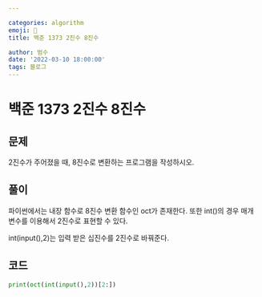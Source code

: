 ```yaml
---

categories: algorithm
emoji: 🏃
title: 백준 1373 2진수 8진수

author: 범수
date: '2022-03-10 18:00:00'
tags: 블로그
---
```


<!--
튜토리얼, 하우 투 가이드, 설명 ,레퍼런스
https://documentation.divio.com/tutorials/
-->

# 백준 1373 2진수 8진수

## 문제

2진수가 주어졌을 때, 8진수로 변환하는 프로그램을 작성하시오.

## 풀이

파이썬에서는 내장 함수로 8진수 변환 함수인 oct가 존재한다.
또한 int()의 경우 매개 변수를 이용해서 2진수로 표현할 수 있다.

int(input(),2)는 입력 받은 십진수를 2진수로 바꿔준다.

## 코드

```python
print(oct(int(input(),2))[2:])
```
